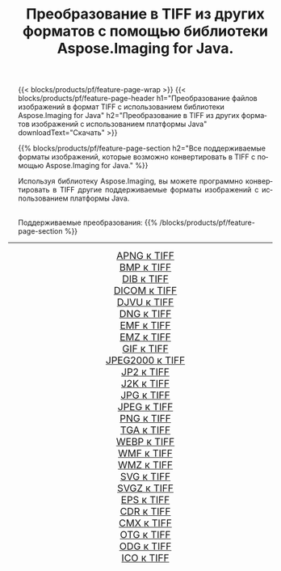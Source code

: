 ﻿---
title: Преобразование в TIFF из других форматов с помощью библиотеки Aspose.Imaging for Java. 
weight: 3920
url: /ru/java/conversion/to/tiff 
lang: ru
langdirlevel: 2
locales: zh-hans,ja,it,ru,de,es,fr,nl,id,lt,pl,pt,vi,tr,ko,zh-hant,ar,hi,th,sv,cs,uk,he
description: Используя Aspose.Imaging, вы можете конвертировать в TIFF другие форматы с помощью Java.
---

{{< blocks/products/pf/feature-page-wrap >}}
{{< blocks/products/pf/feature-page-header h1="Преобразование файлов изображений в формат TIFF с использованием библиотеки Aspose.Imaging for Java" h2="Преобразование в TIFF из других форматов изображений с использованием платформы Java" downloadText="Скачать" >}}


{{% blocks/products/pf/feature-page-section  h2="Все поддерживаемые форматы изображений, которые возможно конвертировать в TIFF с помощью Aspose.Imaging for Java." %}}
<p align=justify>Используя библиотеку Aspose.Imaging, вы можете программно конвертировать в TIFF другие поддерживаемые форматы изображений с использованием платформы Java.</p>
<br/>
Поддерживаемые преобразования:
{{% /blocks/products/pf/feature-page-section %}}
<div class="container-fluid productfamilypage bg-gray">
    <div class="convertypes bg-gray agp-content section">
        <div class="container">
		<hr style="margin-left:-20px;"/>
		<div class="row other-converters" style="gap: 10px;font-size: 19px;text-align:center;">
		    <div class='col-md-2 other-converter remove-lp remove-rp'><a href="/imaging/ru/java/conversion/apng-to-tiff" style="padding:15px;">APNG к TIFF</a></div>
<div class='col-md-2 other-converter remove-lp remove-rp'><a href="/imaging/ru/java/conversion/bmp-to-tiff" style="padding:15px;">BMP к TIFF</a></div>
<div class='col-md-2 other-converter remove-lp remove-rp'><a href="/imaging/ru/java/conversion/dib-to-tiff" style="padding:15px;">DIB к TIFF</a></div>
<div class='col-md-2 other-converter remove-lp remove-rp'><a href="/imaging/ru/java/conversion/dicom-to-tiff" style="padding:15px;">DICOM к TIFF</a></div>
<div class='col-md-2 other-converter remove-lp remove-rp'><a href="/imaging/ru/java/conversion/djvu-to-tiff" style="padding:15px;">DJVU к TIFF</a></div>
<div class='col-md-2 other-converter remove-lp remove-rp'><a href="/imaging/ru/java/conversion/dng-to-tiff" style="padding:15px;">DNG к TIFF</a></div>
<div class='col-md-2 other-converter remove-lp remove-rp'><a href="/imaging/ru/java/conversion/emf-to-tiff" style="padding:15px;">EMF к TIFF</a></div>
<div class='col-md-2 other-converter remove-lp remove-rp'><a href="/imaging/ru/java/conversion/emz-to-tiff" style="padding:15px;">EMZ к TIFF</a></div>
<div class='col-md-2 other-converter remove-lp remove-rp'><a href="/imaging/ru/java/conversion/gif-to-tiff" style="padding:15px;">GIF к TIFF</a></div>
<div class='col-md-2 other-converter remove-lp remove-rp'><a href="/imaging/ru/java/conversion/jpeg2000-to-tiff" style="padding:15px;">JPEG2000 к TIFF</a></div>
<div class='col-md-2 other-converter remove-lp remove-rp'><a href="/imaging/ru/java/conversion/jp2-to-tiff" style="padding:15px;">JP2 к TIFF</a></div>
<div class='col-md-2 other-converter remove-lp remove-rp'><a href="/imaging/ru/java/conversion/j2k-to-tiff" style="padding:15px;">J2K к TIFF</a></div>
<div class='col-md-2 other-converter remove-lp remove-rp'><a href="/imaging/ru/java/conversion/jpg-to-tiff" style="padding:15px;">JPG к TIFF</a></div>
<div class='col-md-2 other-converter remove-lp remove-rp'><a href="/imaging/ru/java/conversion/jpeg-to-tiff" style="padding:15px;">JPEG к TIFF</a></div>
<div class='col-md-2 other-converter remove-lp remove-rp'><a href="/imaging/ru/java/conversion/png-to-tiff" style="padding:15px;">PNG к TIFF</a></div>
<div class='col-md-2 other-converter remove-lp remove-rp'><a href="/imaging/ru/java/conversion/tga-to-tiff" style="padding:15px;">TGA к TIFF</a></div>
<div class='col-md-2 other-converter remove-lp remove-rp'><a href="/imaging/ru/java/conversion/webp-to-tiff" style="padding:15px;">WEBP к TIFF</a></div>
<div class='col-md-2 other-converter remove-lp remove-rp'><a href="/imaging/ru/java/conversion/wmf-to-tiff" style="padding:15px;">WMF к TIFF</a></div>
<div class='col-md-2 other-converter remove-lp remove-rp'><a href="/imaging/ru/java/conversion/wmz-to-tiff" style="padding:15px;">WMZ к TIFF</a></div>
<div class='col-md-2 other-converter remove-lp remove-rp'><a href="/imaging/ru/java/conversion/svg-to-tiff" style="padding:15px;">SVG к TIFF</a></div>
<div class='col-md-2 other-converter remove-lp remove-rp'><a href="/imaging/ru/java/conversion/svgz-to-tiff" style="padding:15px;">SVGZ к TIFF</a></div>
<div class='col-md-2 other-converter remove-lp remove-rp'><a href="/imaging/ru/java/conversion/eps-to-tiff" style="padding:15px;">EPS к TIFF</a></div>
<div class='col-md-2 other-converter remove-lp remove-rp'><a href="/imaging/ru/java/conversion/cdr-to-tiff" style="padding:15px;">CDR к TIFF</a></div>
<div class='col-md-2 other-converter remove-lp remove-rp'><a href="/imaging/ru/java/conversion/cmx-to-tiff" style="padding:15px;">CMX к TIFF</a></div>
<div class='col-md-2 other-converter remove-lp remove-rp'><a href="/imaging/ru/java/conversion/otg-to-tiff" style="padding:15px;">OTG к TIFF</a></div>
<div class='col-md-2 other-converter remove-lp remove-rp'><a href="/imaging/ru/java/conversion/odg-to-tiff" style="padding:15px;">ODG к TIFF</a></div>
<div class='col-md-2 other-converter remove-lp remove-rp'><a href="/imaging/ru/java/conversion/ico-to-tiff" style="padding:15px;">ICO к TIFF</a></div>
                </div>
        </div>
    </div>
</div>
<br/>

